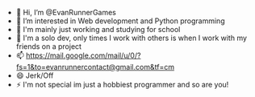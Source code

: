 - 👋 Hi, I’m @EvanRunnerGames
- 👀 I’m interested in Web development and Python programming
- 🌱 I'm mainly just working and studying for school
- 💞️ I'm a solo dev, only times I work with others is when I work with my friends on a project
- 📫 https://mail.google.com/mail/u/0/?fs=1&to=evanrunnercontact@gmail.com&tf=cm
- 😄 Jerk/Off
- ⚡ I'm not special im just a hobbiest programmer and so are you!
